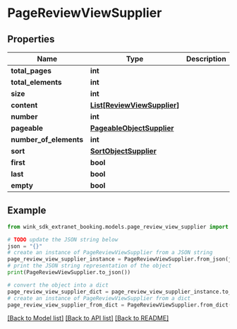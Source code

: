 # PageReviewViewSupplier


## Properties

Name | Type | Description | Notes
------------ | ------------- | ------------- | -------------
**total_pages** | **int** |  | [optional] 
**total_elements** | **int** |  | [optional] 
**size** | **int** |  | [optional] 
**content** | [**List[ReviewViewSupplier]**](ReviewViewSupplier.md) |  | [optional] 
**number** | **int** |  | [optional] 
**pageable** | [**PageableObjectSupplier**](PageableObjectSupplier.md) |  | [optional] 
**number_of_elements** | **int** |  | [optional] 
**sort** | [**SortObjectSupplier**](SortObjectSupplier.md) |  | [optional] 
**first** | **bool** |  | [optional] 
**last** | **bool** |  | [optional] 
**empty** | **bool** |  | [optional] 

## Example

```python
from wink_sdk_extranet_booking.models.page_review_view_supplier import PageReviewViewSupplier

# TODO update the JSON string below
json = "{}"
# create an instance of PageReviewViewSupplier from a JSON string
page_review_view_supplier_instance = PageReviewViewSupplier.from_json(json)
# print the JSON string representation of the object
print(PageReviewViewSupplier.to_json())

# convert the object into a dict
page_review_view_supplier_dict = page_review_view_supplier_instance.to_dict()
# create an instance of PageReviewViewSupplier from a dict
page_review_view_supplier_from_dict = PageReviewViewSupplier.from_dict(page_review_view_supplier_dict)
```
[[Back to Model list]](../README.md#documentation-for-models) [[Back to API list]](../README.md#documentation-for-api-endpoints) [[Back to README]](../README.md)


